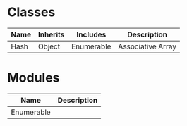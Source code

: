# Classes
| Name | Inherits | Includes | Description |
|---|---|---|---|
| Hash | Object | Enumerable | Associative Array |

# Modules
| Name | Description |
|---|---|
| Enumerable | |

